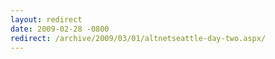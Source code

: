 ```yaml
---
layout: redirect
date: 2009-02-28 -0800
redirect: /archive/2009/03/01/altnetseattle-day-two.aspx/
---
```

